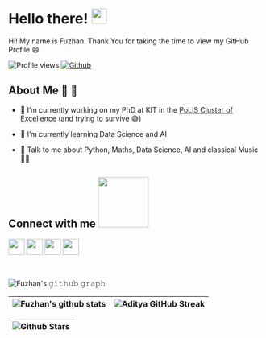 <h1> Hello there! <img src = "https://raw.githubusercontent.com/MartinHeinz/MartinHeinz/master/wave.gif" width = 30px> </h1>
<p align='center'>
</p>

<div size='20px'> Hi! My name is Fuzhan. Thank You for taking the time to view my GitHub Profile 😄
</div>

![Profile views](https://komarev.com/ghpvc/?username=fuzhanrahmanian&color=blue)
[![Github](https://img.shields.io/github/followers/fuzhanrahmanian?label=Follow&style=social)](https://github.com/Aditya664)

<h2> About Me 🎵 🎵</h2>

- 🔭 I’m currently working on my PhD at KIT in the [PoLiS Cluster of Excellence](https://www.postlithiumstorage.org/en/) (and trying to survive :sweat_smile:)

- 🌱 I’m currently learning Data Science and AI

- 💬 Talk to me about Python, Maths, Data Science, AI and classical Music :musical_keyboard::musical_keyboard:

<h2> Connect with me <img src='https://raw.githubusercontent.com/ShahriarShafin/ShahriarShafin/main/Assets/handshake.gif' width="100px"> </h2>
<a href = 'https://www.linkedin.com/in/fuzhan-rahmanian-79188b172/'> <img width = '32px' align= 'center' src="https://raw.githubusercontent.com/rahulbanerjee26/githubAboutMeGenerator/main/icons/linked-in-alt.svg"/></a>
<a href = 'https://www.twitter.com/FuzhanR'> <img width = '32px' align= 'center' src="https://raw.githubusercontent.com/rahulbanerjee26/githubAboutMeGenerator/main/icons/twitter.svg"/></a>
<a href = 'https://github.com/fuzhanrahmanian/fuzhanrahmanian'> <img width = '32px' align= 'center' src="https://raw.githubusercontent.com/rahulbanerjee26/githubAboutMeGenerator/main/icons/github.svg"/></a>
<a href = 'https://scholar.google.com/citations?hl=en&user=TqswtToAAAAJ'> <img width = '32px' align= 'center' src="https://upload.wikimedia.org/wikipedia/commons/c/c7/Google_Scholar_logo.svg"/></a>

<br>
<br>
<br>

![Fuzhan's 𝚐𝚒𝚝𝚑𝚞𝚋 𝚐𝚛𝚊𝚙𝚑](https://activity-graph.herokuapp.com/graph?username=fuzhanrahmanian&theme=react-dark&hide_border=false&area=true)

|![Fuzhan's github stats](https://github-readme-stats.vercel.app/api?username=fuzhanrahmanian&show_icons=true&bg_color=0d1117&text_color=5bcdec&title_color=5bcdec&icon_color=ffffff)|![Aditya GitHub Streak](https://github-readme-streak-stats.herokuapp.com/?user=fuzhanrahmanian&background=0d1117&currStreakNum=ffffff&sideNums=ffffff&ring=5bcdec&currStreakLabel=5bcdec&fire=5bcdec&sideLabels=5bcdec)|
| ----- | --- |

|![Github Stars](https://github-readme-stats.vercel.app/api?username=fuzhanrahmanian&show_icons=true&locale=en&count_private=true&hide_rank=true&custom_title=My%20GitHub%20Stats&disable_animations=true&bg_color=0d1117&text_color=5bcdec&title_color=5bcdec&icon_color=ffffff)|
|---|
